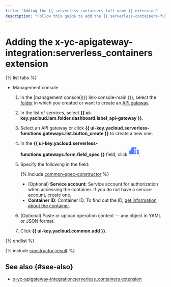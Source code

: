 ```yaml
---
title: "Adding the {{ serverless-containers-full-name }} extension"
description: "Follow this guide to add the {{ serverless-containers-full-name }} extension using the specification constructor."
---
```


# Adding the x-yc-apigateway-integration:serverless_containers extension

{% list tabs %}

- Management console

   1. In the [management console]({{ link-console-main }}), select the [folder](../../../resource-manager/concepts/resources-hierarchy.md#folder) in which you created or want to create an [API gateway](../../concepts/index.md).
   1. In the list of services, select **{{ ui-key.yacloud.iam.folder.dashboard.label_api-gateway }}**.
   1. Select an API gateway or click **{{ ui-key.yacloud.serverless-functions.gateways.list.button_create }}** to create a new one.
   1. In the **{{ ui-key.yacloud.serverless-functions.gateways.form.field_spec }}** field, click ![image](../../../_assets/api-gateway/spec-constructor/serverless-containers.svg).
   1. Specify the following in the field:

      {% include [common-spec-constructor](../../../_includes/api-gateway/common-spec-constructor.md) %}

      * (Optional) **Service account**: Service account for authorization when accessing the container. If you do not have a service account, [create](../../../iam/operations/sa/create.md) one.
      * **Container ID**: Container ID. To find out the ID, [get information about the container](../../../serverless-containers/operations/container-info.md).
   1. (Optional) Paste or upload operation context — any object in YAML or JSON format.
   1. Click **{{ ui-key.yacloud.common.add }}**.

{% endlist %}

{% include [constructor-result](../../../_includes/api-gateway/constructor-result.md) %}

## See also {#see-also}

* [x-yc-apigateway-integration:serverless_containers extension](../../concepts/extensions/containers.md)